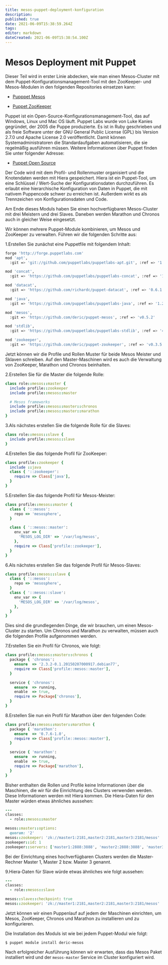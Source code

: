 ```yaml
---
title: mesos-puppet-deployment-konfiguration
description: 
published: true
date: 2021-06-09T15:38:59.264Z
tags: 
editor: markdown
dateCreated: 2021-06-09T15:38:54.100Z
---
```


# Mesos Deployment mit Puppet

Dieser Teil wird in erster Linie abdecken, wie man einen Mesos-Cluster mit dem Puppet-Konfigurationsmanagement-Tool mit den ZooKeeper- und Mesos-Modulen in den folgenden Repositories einsetzen kann:

* [Pupppet Mesos](https://github.com/deric/puppet-mesos)

* [Puppet ZooKeeper](https://github.com/deric/puppet-zookeeper)

Puppet ist ein Open-Source-Konfigurationsmanagement-Tool, das auf Windows, Linux und Mac OS läuft. Puppet Labs wurde von Luke Kanies gegründet, der 2005 die Puppe produzierte. Es ist in Ruby geschrieben und als freie Software unter der GNU General Public License (GPL) bis Version 2.7.0 und Apache License 2.0 veröffentlicht. Damit können Systemadministratoren die Standardaufgaben automatisieren, die sie regelmäßig ausführen müssen. Weitere Informationen über Puppet finden Sie unter folgender Adresse:

* [Puppet Open Source](https://puppetlabs.com/puppet/puppet-open-source)

Der Code wird mit dem Profil- und Rollenmuster organisiert und die Knotendaten werden mit Hiera gespeichert.
Hiera ist ein Puppet-Tool, um eine Schlüssel / Wert-Suche der Konfigurationsdaten durchzuführen.
Es erlaubt eine hierarchische Konfiguration von Daten in Puppet, die mit nativem Puppencode schwer zu erreichen ist.
Außerdem wirkt es als Trennzeichen von Konfigurationsdaten und Code.

Am Ende dieses Moduls haben Sie einen hochverfügbaren Mesos-Cluster mit drei Meistern und drei Slaves.
Daneben werden Marathon und Chronos auch in gleicher Weise eingesetzt.

Wir können mehrere Puppet-Module kombinieren, um Mesos und ZooKeeper zu verwalten. Führen wir die folgenden Schritte aus:

1.Erstellen Sie zunächst eine Puppetfile mit folgendem Inhalt:

```sh
forge 'http://forge.puppetlabs.com'
mod 'apt',
  :git => 'git://github.com/puppetlabs/puppetlabs-apt.git', :ref => '1.7.0'

mod 'concat',
  :git => 'https://github.com/puppetlabs/puppetlabs-concat', :ref => '1.1.2'

mod 'datacat',
  :git => 'https://github.com/richardc/puppet-datacat', :ref => '0.6.1'

mod 'java',
  :git => 'https://github.com/puppetlabs/puppetlabs-java', :ref => '1.2.0'

mod 'mesos',
  :git => 'https://github.com/deric/puppet-mesos', :ref => 'v0.5.2'

mod 'stdlib',
  :git => 'https://github.com/puppetlabs/puppetlabs-stdlib', :ref => '4.5.1'

mod 'zookeeper',
  :git => 'https://github.com/deric/puppet-zookeeper', :ref => 'v0.3.5'
```

Jetzt können wir die Profile und Rollen Muster für beide Mesos Meister und Sklaven schreiben. Auf den Master-Maschinen wird es auch die Verwaltung von ZooKeeper, Marathon und Chronos beinhalten.

2.Erstellen Sie für die Master die folgende Rolle:

```ruby
class role::mesos::master {
  include profile::zookeeper
  include profile::mesos::master

  # Mesos frameworks
  include profile::mesos::master::chronos
  include profile::mesos::master::marathon
}
```

3.Als nächstes erstellen Sie die folgende Rolle für die Slaves:

```ruby
class role::mesos::slave {
  include profile::mesos::slave
}
```

4.Erstellen Sie das folgende Profil für ZooKeeper:

```ruby
class profile::zookeeper {
  include ::java
  class { '::zookeeper':
    require => Class['java'],
  }
}
```

5.Erstellen Sie das folgende Profil für Mesos-Meister:

```ruby
class profile::mesos::master {
  class { '::mesos':
    repo => 'mesosphere',
  }

  class { '::mesos::master':
    env_var => {
      'MESOS_LOG_DIR' => '/var/log/mesos',
    },
    require => Class['profile::zookeeper'],
  }
}
```

6.Als nächstes erstellen Sie das folgende Profil für Mesos-Slaves:

```ruby
class profile::mesos::slave {
  class { '::mesos':
    repo => 'mesosphere',
  }
  class { '::mesos::slave':
    env_var => {
      'MESOS_LOG_DIR' => '/var/log/mesos',
    },
  }
}
```

Dies sind die grundlegenden Dinge, die wir brauchen, um einen Mesos-Cluster zu starten. Um Chronos und Marathon zu verwalten, müssen auch die folgenden Profile aufgenommen werden.

7.Erstellen Sie ein Profil für Chronos, wie folgt:

```ruby
class profile::mesos::master::chronos {
  package { 'chronos':
    ensure  => '2.3.2-0.1.20150207000917.debian77',
    require => Class['profile::mesos::master'],
  }

  service { 'chronos':
    ensure  => running,
    enable  => true,
    require => Package['chronos'],
  }
}
```

8.Erstellen Sie nun ein Profil für Marathon über den folgenden Code:

```ruby
class profile::mesos::master::marathon {
  package { 'marathon':
    ensure  => '0.7.6-1.0',
    require => Class['profile::mesos::master'],
  }

  service { 'marathon':
    ensure  => running,
    enable  => true,
    require => Package['marathon'],
  }
}

```

Bisher enthalten die Rollen und Profile keine Informationen über die Maschinen, die wir für die Einrichtung des Clusters verwenden werden. Diese Informationen werden mit Hiera kommen. Die Hiera-Daten für den Master würden etwas ähnliches aussehen:

```ruby
---
classes:
  - role::mesos::master

mesos::master::options:
  quorum: '2'
mesos::zookeeper: 'zk://master1:2181,master2:2181,master3:2181/mesos'
zookeeper::id: 1
zookeeper::servers: ['master1:2888:3888', 'master2:2888:3888', 'master3:2888:3888']
```

Bei der Einrichtung eines hochverfügbaren Clusters werden die Master-Rechner Master 1, Master 2 bzw. Master 3 genannt.

9.Hiera-Daten für Slave würde etwas ähnliches wie folgt aussehen:

```ruby
---
classes:
  - role::mesos::slave

mesos::slave::checkpoint: true
mesos::zookeeper: 'zk://master1:2181,master2:2181,master3:2181/mesos'
```

Jetzt können wir einen Puppenlauf auf jedem der Maschinen einrichten, um Mesos, ZooKeeper, Chronos und Marathon zu installieren und zu konfigurieren.

Die Installation des Moduls ist wie bei jedem Puppet-Modul wie folgt:

`$ puppet module install deric-mesos`

Nach erfolgreicher Ausführung können wir erwarten, dass das Mesos Paket installiert wird und der `mesos-master` Service im Cluster konfiguriert wird.